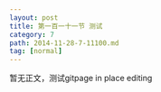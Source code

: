 ```yaml
---
layout: post
title: 第一百一十一节 测试
category: 7
path: 2014-11-28-7-11100.md
tag: [normal]
---
```


暂无正文，测试gitpage in place editing
